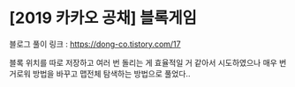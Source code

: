 # [2019 카카오 공채] 블록게임

블로그 풀이 링크 : https://dong-co.tistory.com/17

블록 위치를 따로 저장하고 여러 번 돌리는 게 효율적일 거 같아서 시도하였으나 매우 번거로워 방법을 바꾸고 맵전체 탐색하는 방법으로 풀었다..



